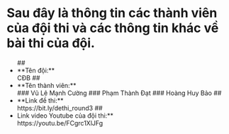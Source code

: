 # **Sau đây là thông tin các thành viên của đội thi và các thông tin khác về bài thi của đội.**
<ul>
## <li>**Tên đội:**</li> CĐB
##  <li>**Tên thành viên:**</li>
###    Vũ Lê Mạnh Cường
###    Phạm Thành Đạt
###    Hoàng Huy Bảo
## <li>**Link đề thi:**</li> https://bit.ly/dethi_round3
## <li>Link video Youtube của đội thi:**</li> https://youtu.be/FCgrc1XlJFg
</ul>
